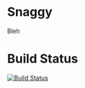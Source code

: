 # Snaggy

Bleh

# Build Status

[![Build Status](https://drone.io/github.com/AdeebNqo/Snag-Android/status.png)](https://drone.io/github.com/AdeebNqo/Snag-Android/latest)